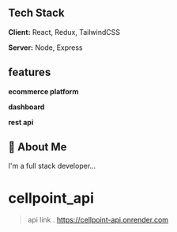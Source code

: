 ## Tech Stack

**Client:** React, Redux, TailwindCSS

**Server:** Node, Express

## features
**ecommerce platform**

**dashboard**

**rest api**

## 🚀 About Me
I'm a full stack developer...

# cellpoint_api
> api link 
. https://cellpoint-api.onrender.com
